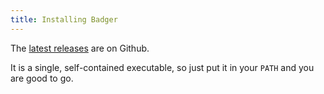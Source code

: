 ```yaml
---
title: Installing Badger
---
```


The [latest releases](https://github.com/fileformat/badger/releases/latest) are on Github.

It is a single, self-contained executable, so just put it in your `PATH` and you are good to go.
<!-- LATER: CI packaging -->
<!-- LATER: distro specific packages -->